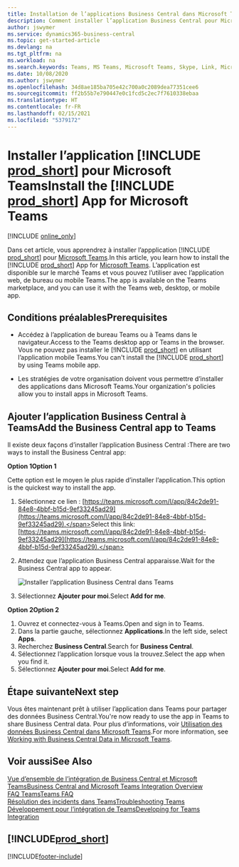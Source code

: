 ```yaml
---
title: Installation de l’applications Business Central dans Microsoft Teams| Microsoft Docs
description: Comment installer l’application Business Central pour Microsoft Teams.
author: jswymer
ms.service: dynamics365-business-central
ms.topic: get-started-article
ms.devlang: na
ms.tgt_pltfrm: na
ms.workload: na
ms.search.keywords: Teams, MS Teams, Microsoft Teams, Skype, Link, Microsoft 365, collaborate, collaboration, teamwork
ms.date: 10/08/2020
ms.author: jswymer
ms.openlocfilehash: 34d8ae185ba705e42c700a0c2089dea77351cee6
ms.sourcegitcommit: ff2b55b7e790447e0c1fcd5c2ec7f7610338ebaa
ms.translationtype: HT
ms.contentlocale: fr-FR
ms.lasthandoff: 02/15/2021
ms.locfileid: "5379172"
---
```

# <a name="install-the-prod_short-app-for-microsoft-teams"></a><span data-ttu-id="5036c-103">Installer l’application [!INCLUDE [prod_short](includes/prod_short.md)] pour Microsoft Teams</span><span class="sxs-lookup"><span data-stu-id="5036c-103">Install the [!INCLUDE [prod_short](includes/prod_short.md)] App for Microsoft Teams</span></span>

[!INCLUDE [online_only](includes/online_only.md)]

<span data-ttu-id="5036c-104">Dans cet article, vous apprendrez à installer l’appplication [!INCLUDE [prod_short](includes/prod_short.md)] pour [Microsoft Teams](https://www.microsoft.com/en-us/microsoft-365/microsoft-teams).</span><span class="sxs-lookup"><span data-stu-id="5036c-104">In this article, you learn how to install the [!INCLUDE [prod_short](includes/prod_short.md)] App for [Microsoft Teams](https://www.microsoft.com/en-us/microsoft-365/microsoft-teams).</span></span> <span data-ttu-id="5036c-105">L’application est disponible sur le marché Teams et vous pouvez l’utiliser avec l’application web, de bureau ou mobile Teams.</span><span class="sxs-lookup"><span data-stu-id="5036c-105">The app is available on the Teams marketplace, and you can use it with the Teams web, desktop, or mobile app.</span></span>

## <a name="prerequisites"></a><span data-ttu-id="5036c-106">Conditions préalables</span><span class="sxs-lookup"><span data-stu-id="5036c-106">Prerequisites</span></span>

- <span data-ttu-id="5036c-107">Accédez à l’application de bureau Teams ou à Teams dans le navigateur.</span><span class="sxs-lookup"><span data-stu-id="5036c-107">Access to the Teams desktop app or Teams in the browser.</span></span> <span data-ttu-id="5036c-108">Vous ne pouvez pas installer le [!INCLUDE [prod_short](includes/prod_short.md)] en utilisant l’application mobile Teams.</span><span class="sxs-lookup"><span data-stu-id="5036c-108">You can't install the [!INCLUDE [prod_short](includes/prod_short.md)] by using Teams mobile app.</span></span>

- <span data-ttu-id="5036c-109">Les stratégies de votre organisation doivent vous permettre d’installer des applications dans Microsoft Teams.</span><span class="sxs-lookup"><span data-stu-id="5036c-109">Your organization's policies allow you to install apps in Microsoft Teams.</span></span>

## <a name="add-the-business-central-app-to-teams"></a><span data-ttu-id="5036c-110">Ajouter l’application Business Central à Teams</span><span class="sxs-lookup"><span data-stu-id="5036c-110">Add the Business Central app to Teams</span></span>

<span data-ttu-id="5036c-111">Il existe deux façons d’installer l’application Business Central :</span><span class="sxs-lookup"><span data-stu-id="5036c-111">There are two ways to install the Business Central app:</span></span>

<span data-ttu-id="5036c-112">**Option 1**</span><span class="sxs-lookup"><span data-stu-id="5036c-112">**Option 1**</span></span>

<span data-ttu-id="5036c-113">Cette option est le moyen le plus rapide d’installer l’application.</span><span class="sxs-lookup"><span data-stu-id="5036c-113">This option is the quickest way to install the app.</span></span>

1. <span data-ttu-id="5036c-114">Sélectionnez ce lien : [https://teams.microsoft.com/l/app/84c2de91-84e8-4bbf-b15d-9ef33245ad29](https://teams.microsoft.com/l/app/84c2de91-84e8-4bbf-b15d-9ef33245ad29).</span><span class="sxs-lookup"><span data-stu-id="5036c-114">Select this link: [https://teams.microsoft.com/l/app/84c2de91-84e8-4bbf-b15d-9ef33245ad29](https://teams.microsoft.com/l/app/84c2de91-84e8-4bbf-b15d-9ef33245ad29).</span></span>

2. <span data-ttu-id="5036c-115">Attendez que l’application Business Central apparaisse.</span><span class="sxs-lookup"><span data-stu-id="5036c-115">Wait for the Business Central app to appear.</span></span>

    ![Installer l’application Business Central dans Teams](media/teams-install-app.png)

3. <span data-ttu-id="5036c-117">Sélectionnez **Ajouter pour moi**.</span><span class="sxs-lookup"><span data-stu-id="5036c-117">Select **Add for me**.</span></span>

<span data-ttu-id="5036c-118">**Option 2**</span><span class="sxs-lookup"><span data-stu-id="5036c-118">**Option 2**</span></span>

1. <span data-ttu-id="5036c-119">Ouvrez et connectez-vous à Teams.</span><span class="sxs-lookup"><span data-stu-id="5036c-119">Open and sign in to Teams.</span></span>
2. <span data-ttu-id="5036c-120">Dans la partie gauche, sélectionnez **Applications**.</span><span class="sxs-lookup"><span data-stu-id="5036c-120">In the left side, select **Apps**.</span></span>
3. <span data-ttu-id="5036c-121">Recherchez **Business Central**.</span><span class="sxs-lookup"><span data-stu-id="5036c-121">Search for **Business Central**.</span></span>
4. <span data-ttu-id="5036c-122">Sélectionnez l’application lorsque vous la trouvez.</span><span class="sxs-lookup"><span data-stu-id="5036c-122">Select the app when you find it.</span></span>
5. <span data-ttu-id="5036c-123">Sélectionnez **Ajouter pour moi**.</span><span class="sxs-lookup"><span data-stu-id="5036c-123">Select **Add for me**.</span></span>

## <a name="next-step"></a><span data-ttu-id="5036c-124">Étape suivante</span><span class="sxs-lookup"><span data-stu-id="5036c-124">Next step</span></span>

<span data-ttu-id="5036c-125">Vous êtes maintenant prêt à utiliser l’application dans Teams pour partager des données Business Central.</span><span class="sxs-lookup"><span data-stu-id="5036c-125">You're now ready to use the app in Teams to share Business Central data.</span></span> <span data-ttu-id="5036c-126">Pour plus d’informations, voir [Utilisation des données Business Central dans Microsoft Teams](across-working-with-teams.md).</span><span class="sxs-lookup"><span data-stu-id="5036c-126">For more information, see [Working with Business Central Data in Microsoft Teams](across-working-with-teams.md).</span></span>

## <a name="see-also"></a><span data-ttu-id="5036c-127">Voir aussi</span><span class="sxs-lookup"><span data-stu-id="5036c-127">See Also</span></span>

[<span data-ttu-id="5036c-128">Vue d’ensemble de l’intégration de Business Central et Microsoft Teams</span><span class="sxs-lookup"><span data-stu-id="5036c-128">Business Central and Microsoft Teams Integration Overview</span></span>](across-teams-overview.md)  
[<span data-ttu-id="5036c-129">FAQ Teams</span><span class="sxs-lookup"><span data-stu-id="5036c-129">Teams FAQ</span></span>](teams-faq.md)  
[<span data-ttu-id="5036c-130">Résolution des incidents dans Teams</span><span class="sxs-lookup"><span data-stu-id="5036c-130">Troubleshooting Teams</span></span>](admin-teams-troubleshooting.md)  
[<span data-ttu-id="5036c-131">Développement pour l’intégration de Teams</span><span class="sxs-lookup"><span data-stu-id="5036c-131">Developing for Teams Integration</span></span>](/dynamics365/business-central/dev-itpro/developer/devenv-develop-for-teams)  

## [!INCLUDE[prod_short](includes/free_trial_md.md)]  


[!INCLUDE[footer-include](includes/footer-banner.md)]